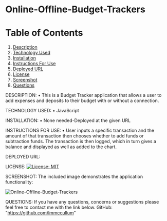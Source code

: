 # Online-Offline-Budget-Trackers

# Table of Contents
  1. [Description](#Description)
  2. [Technology Used](#TechnologyUsed)
  3. [Installation](#Installation)
  4. [Instructions For Use](#InstructionsForUse)
  5. [Deployed URL](#Deployed_URL)
  6. [License](#License)
  7. [Screenshot](#Screenshot)
  8. [Questions](#Questions)

DESCRIPTION: • This is a Budget Tracker application that allows a user to add expenses and deposits to their budget with or without a connection.

TECHNOLOGY USED: • JavaScript

INSTALLATION: • None needed-Deployed at the given URL

INSTRUCTIONS FOR USE: • User inputs a specific transaction and the amount of that transaction then chooses whether to add funds or subtraction funds. The transaction is then logged, which in turn gives a balance and displayed as well as added to the chart.

DEPLOYED URL:

LICENSE: [![License: MIT](https://img.shields.io/badge/License-MIT-yellow.svg)](https://opensource.org/licenses/MIT)

SCREENSHOT: The included image demonstrates the application functionality:

![Online-Offline-Budget-Trackers](https://i.imgur.com/n4clabd.png)


QUESTIONS: If you have any questions, concerns or suggestions please feel free to contact me with the link below. GitHub: "https://github.com/lmmccullum"
